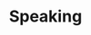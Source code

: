 ---
title: Speaking
hide_title: false
excerpt: 'Book Dylan for talks and workshops. Custom topics and setups are also available upon request'
seo:
  title: Speaking
  description: 'I speak at events for a variety of audiences.' 
  extra: []
layout: advanced
sections:
  - section_id: speaking-form
    type: section_form
    content:  Use the form below to book Dylan for a talk. See [here](/speaking) for a list of common topics for talks and workshops. Custom topics and setups are also available upon request. 
    form_id: SpeakingForm
    form_action: /api/contactform
    form_fields:
      - input_type: text
        name: Name
        is_required: true
        default_value: Your name
      - input_type: email
        name: email
        default_value: Your email
        is_required: true
      - input_type: CheckBox
        name: newsletter_consent
        display: none
      - input_type: textarea
        name: message
        default_value: Please include your desired topic, length, date, venue, audience profile, and any other details.
    submit_label: Request a talk
---